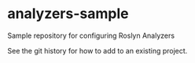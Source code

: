 # analyzers-sample
Sample repository for configuring Roslyn Analyzers

See the git history for how to add to an existing project.
